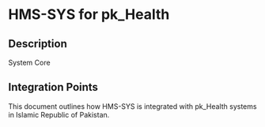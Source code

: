 # HMS-SYS for pk_Health

## Description

System Core

## Integration Points

This document outlines how HMS-SYS is integrated with pk_Health systems in Islamic Republic of Pakistan.
